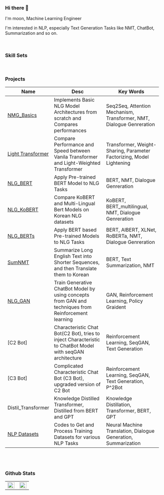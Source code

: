 ### Hi there 👋
I'm moon, Machine Learning Engineer

I'm interested in NLP, especially Text Generation Tasks like NMT, ChatBot, Summarization and so on.

<br>

### Skill Sets



<br>



### Projects
| **Name** | **Desc** | **Key Words** |
|------|------|--------|
| [NMG_Basics](https://github.com/moon23k/NMG_Basics) | Implements Basic NLG Model Architectures from scratch and Compares performances | Seq2Seq, Attention Mechanism, Transformer, NMT, Dialogue Genreration |
| [Light Transformer](https://github.com/moon23k/Light_Transformer) | Compare Performance and Speed between Vanila Transformer and Light-Weighted Transformer | Transformer, Weight-Sharing, Parameter Factorizing, Model Lightening |
| [NLG_BERT](https://github.com/moon23k/NMT_Bert) | Apply Pre-trained BERT Model to NLG Tasks | BERT, NMT, Dialogue Genreration |
| [NLG_KoBERT](https://github.com/moon23k/NMT_KoBERT) | Compare KoBERT and Multi-Lingual Bert Models on Korean NLG datasets | KoBERT, BERT_multilingual, NMT, Dialogue Genreration |
| [NLG_BERTs](https://github.com/moon23k/NMT_Bert) | Apply BERT based Pre-trained Models to NLG Tasks | BERT, AlBERT, XLNet, RoBERTa, NMT, Dialogue Genreration |
| [SumNMT](https://github.com/moon23k/SumNMT) | Summarize Long English Text into Shorter Sequences, and then Translate them to Korean | BERT, Text Summarization, NMT |
| [NLG_GAN](https://github.com/moon23k/seqGAN) | Train Generative ChatBot Model by using concepts from GAN and techniques from Reinforcement learning | GAN, Reinforcement Learning, Policy Graident |
| [C2 Bot] | Characteristic Chat Bot(C2 Bot), tries to inject Characteristic to ChatBot Model with seqGAN architecture | Reinforcement Learning, SeqGAN, Text Generation |
| [C3 Bot] | Complicated Characteristic Chat Bot (C3 Bot), upgraded version of C2 Bot | Reinforcement Learning, SeqGAN, Text Generation, P^2Bot |
| Distil_Transformer | Knowledge Distilled Transformer, Distilled from BERT and GPT | Knowledge Distillation, Transformer, BERT, GPT |
| [NLP Datasets](https://github.com/moon23k/NLP_datasets) | Codes to Get and Process Training Datasets for various NLP Tasks | Neural Machine Translation, Dialogue Generation, Summarization |

<br>


<br>

### Github Stats  
<table><tr><td valign="top" width="50%">

<img src="https://github-readme-stats.vercel.app/api?username=moon23k&show_icons=true&count_private=true&hide_border=true" align="left" style="width: 100%" />

</td><td valign="top" width="50%">
  
<img src="https://github-readme-stats.vercel.app/api/top-langs/?username=moon23k&hide_border=true&layout=compact" align="left" style="width: 100%" />

</td></tr></table>  
